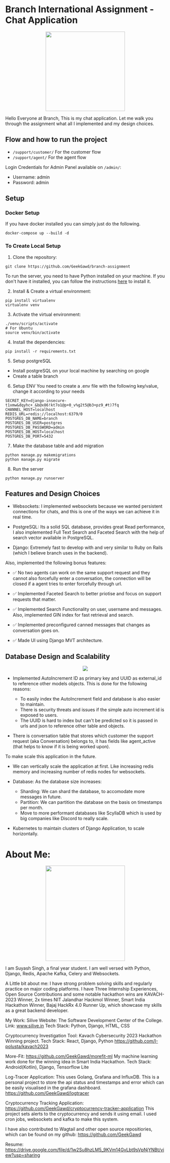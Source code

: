 # Branch International Assignment - Chat Application

<p align="center">
  <img style="width: 250px; height: 250px;" src="./images/branch.jpg" />
</p>

Hello Everyone at Branch, This is my chat application. Let me walk you through the assignment what all I implemented and my design choices.

## Flow and how to run the project

- `/support/customer/`  For the customer flow
- `/support/agent/`  For the agent flow

Login Credentials for Admin Panel available on `/admin/`:
- Username: admin
- Password: admin

## Setup
### Docker Setup
If you have docker installed you can simply just do the following.

```CMD
docker-compose up --build -d
```

### To Create Local Setup
1. Clone the repository:

```CMD
git clone https://github.com/GeekGawd/branch-assignment
```
To run the server, you need to have Python installed on your machine. If you don't have it installed, you can follow the instructions [here](https://www.python.org/downloads/release/python-3117/) to install it.

2. Install & Create a virtual environment:

```CMD
pip install virtualenv
virtualenv venv
```

3. Activate the virtual environment:
```CMD
./venv/scripts/activate
# For Ubuntu
source venv/bin/activate
```

4. Install the dependencies: 

```CMD
pip install -r requirements.txt
```
5. Setup postgreSQL
- Install postgreSQL on your local machine by searching on google
- Create a table branch

6. Setup ENV
You need to create a .env file with the following key/value, change it according to your needs
```
SECRET_KEY=django-insecure-t1xmw&dqyhc+_&b@x86!kt7o1@p+0_v%g2t5@b3+pz9_#t)7fq
CHANNEL_HOST=localhost
REDIS_URL=redis://localhost:6379/0
POSTGRES_DB_NAME=branch
POSTGRES_DB_USER=postgres
POSTGRES_DB_PASSWORD=admin
POSTGRES_DB_HOST=localhost
POSTGRES_DB_PORT=5432
```

7. Make the database table and add migration
```CMD
python manage.py makemigrations
python manage.py migrate
```

8. Run the server
```CMD
python manage.py runserver
```

## Features and Design Choices

- Websockets: I implemented websockets because we wanted persistent connections for chats, and this is one of the ways we can achieve it in real time.

- PostgreSQL: Its a solid SQL database, provides great Read performance, I also implemented Full Text Search and Faceted Search with the help of search vector available in PostgreSQL.

- Django: Extremely fast to develop with and very similar to Ruby on Rails (which I believe branch uses in the backend).

Also, implemented the following bonus features:

- ✅ No two agents can work on the same support request and they cannot also forcefully enter a conversation, the connection will be closed if a agent tries to enter forcefully through url.

- ✅ Implemented Faceted Search to better priotise and focus on support requests that matter.

- ✅ Implemented Search Functionality on user, username and messages. Also, implemented GIN index for fast retrieval and search.

- ✅ Implemented preconfigured canned messages that changes as conversation goes on.

- ✅ Made UI using Django MVT architecture.

## Database Design and Scalability

<p align="center">
  <img src="./images/database.png" />
</p>

- Implemented AutoIncrement ID as primary key and UUID as external_id to reference other models objects. This is done for the following reasons:
  - To easily index the AutoIncrement field and database is also easier to maintain.
  - There is security threats and issues if the simple auto increment id is exposed to users.
  - The UUID is hard to index but can't be predicted so it is passed in urls and json to reference other table and objects.

- There is conversation table that stores which customer the support request (aka Conversation) belongs to, it has fields like agent_active (that helps to know if it is being worked upon).

To make scale this application in the future.

- We can vertically scale the application at first. Like increasing redis memory and increasing number of redis nodes for websockets.

- Database: As the database size increases:
  - Sharding: We can shard the database, to accomodate more messages in future.
  - Partition: We can partition the database on the basis on timestamps per month.
  - Move to more performant databases like ScyllaDB which is used by big companies like Discord to really scale.

- Kubernetes to maintain clusters of Django Application, to scale horizontally.

# About Me:
<p align="center">
  <img style="width: 250px; height: 300px;" src="images/profile_picture.jpg" />
</p>


I am Suyash Singh, a final year student. I am well versed with Python, Django, Redis, Apache Kafka, Celery and Websockets.

A Little bit about me: I have strong problem solving skills and regularly practice on major coding platforms. I have Three Internship Experiences, Open Source Contributions and some notable hackathon wins are KAVACH-2023 Winner, 2x times NIT Jalandhar Hackmol Winner, Smart India Hackathon Winner, Bajaj HackRx 4.0 Runner Up, which showcase my skills as a great backend developer.

My Work: Silive Website: The Software Development Center of the
College. Link: www.silive.in Tech Stack: Python, Django, HTML, CSS

Cryptocurrency Investigation Tool: Kavach Cybersecurity 2023 Hackathon
Winning project. Tech Stack: React, Django, Python
https://github.com/I-polusta/kavach2023

More-Fit: https://github.com/GeekGawd/morefit-ml My machine learning
work done for the winning idea in Smart India Hackathon. Tech Stack:
Android(Kotlin), Django, Tensorflow Lite

Log-Tracer Application: This uses Golang, Grafana and InfluxDB. This
is a personal project to store the api status and timestamps and error
which can be easily visualised in the grafana dashboard.
https://github.com/GeekGawd/logtracer

Cryptocurrency Tracking Application:
https://github.com/GeekGawd/cryptocurrency-tracker-application This
project sets alerts to the cryptocurrency and sends it using email. I
used cron jobs, websockets and kafka to make this system.

I have also contributed to Wagtail and other open source
repositiories, which can be found on my github:
https://github.com/GeekGawd

Resume:
https://drive.google.com/file/d/1w2Su8hzLM5_9KVm14GvLbt9sVpNjYNBt/view?usp=sharing